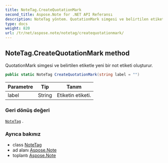 ```yaml
---
title: NoteTag.CreateQuotationMark
second_title: Aspose.Note for .NET API Referansı
description: NoteTag yöntem. QuotationMark simgesi ve belirtilen etiketle yeni bir not etiketi oluşturur.
type: docs
weight: 820
url: /tr/net/aspose.note/notetag/createquotationmark/
---
```

## NoteTag.CreateQuotationMark method

QuotationMark simgesi ve belirtilen etiketle yeni bir not etiketi oluşturur.

```csharp
public static NoteTag CreateQuotationMark(string label = "")
```

| Parametre | Tip | Tanım |
| --- | --- | --- |
| label | String | Etiketin etiketi. |

### Geri dönüş değeri

[`NoteTag`](../) .

### Ayrıca bakınız

* class [NoteTag](../)
* ad alanı [Aspose.Note](../../notetag/)
* toplantı [Aspose.Note](../../../)


